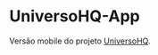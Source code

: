 # UniversoHQ-App
Versão mobile do projeto [UniversoHQ](https://github.com/PanicAThePython/UniversoHQ).
